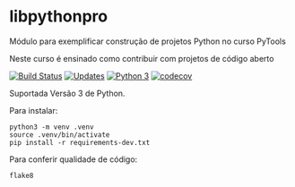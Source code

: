 # libpythonpro
Módulo para exemplificar construção de projetos Python no curso PyTools

Neste curso é ensinado como contribuir com projetos de código aberto

[![Build Status](https://www.travis-ci.com/Diweine/libpythonpro.svg?branch=main)](https://www.travis-ci.com/Diweine/libpythonpro)
[![Updates](https://pyup.io/repos/github/Diweine/libpythonpro/shield.svg)](https://pyup.io/repos/github/Diweine/libpythonpro/)
[![Python 3](https://pyup.io/repos/github/Diweine/libpythonpro/python-3-shield.svg)](https://pyup.io/repos/github/Diweine/libpythonpro/)
[![codecov](https://codecov.io/gh/Diweine/libpythonpro/branch/main/graph/badge.svg?token=JEYAQ396ZC)](https://codecov.io/gh/Diweine/libpythonpro)

Suportada Versão 3 de Python.

Para instalar:
```console
python3 -m venv .venv
source .venv/bin/activate
pip install -r requirements-dev.txt
```

Para conferir qualidade de código:
```console
flake8
```